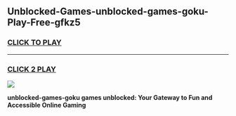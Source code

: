
## Unblocked-Games-unblocked-games-goku-Play-Free-gfkz5
<h3>
<a href="https://premium76.site?title=unblocked-games-goku&ref=18A1">CLICK TO PLAY</a></h3>
<hr>

<h3>
<a href="https://premium76.site?title=unblocked-games-goku&ref=18A1">CLICK 2 PLAY</a>
  
</h3>

<a href="https://premium76.site?title=unblocked-games-goku&ref=18A1"><img src="https://clearcache.store/games.png"></a>


**unblocked-games-goku games unblocked: Your Gateway to Fun and Accessible Online Gaming**
